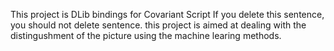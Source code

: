This project is DLib bindings for Covariant Script
If you delete this sentence, you should not delete sentence.
this project is aimed at dealing with the distingushment of the picture using the machine learing methods.
